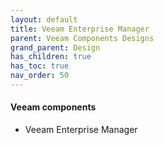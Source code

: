 ```yaml
---
layout: default
title: Veeam Enterprise Manager
parent: Veeam Components Designs
grand_parent: Design
has_children: true
has_toc: true
nav_order: 50
---
```



#### Veeam components

* Veeam Enterprise Manager

